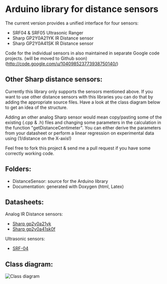 Arduino library for distance sensors
====================================

The current version provides a unified interface for four sensors:

 * SRF04 & SRF05 Ultrasonic Ranger
 * Sharp GP2Y0A21YK IR Distance sensor
 * Sharp GP2Y0A41SK IR Distance sensor

Code for the individual sensors in also maintained in separate Google code projects. (will be moved to Github soon) (http://code.google.com/u/104098523773938750140/)

Other Sharp distance sensors:
-----------------------------

Currently this library only supports the sensors mentioned above.
If you want to use other distance sensors with this libraries you can do that by adding the appropriate source files.
Have a look at the class diagram below to get an idea of the structure.

Adding an other analog Sharp sensor would mean copy/pasting some of the existing (.cpp & .h) files and changing some parameters in the calculation in the function "getDistanceCentimeter".
You can either derive the parameters from your datasheet or perform a linear regression on experimental data using (1/distance on the X-axis!)

Feel free to fork this project & send me a pull request if you have some correctly working code.

Folders:
--------
 * DistanceSensor: source for the Arduino library
 * Documentation: generated with Doxygen (html, Latex)

Datasheets:
-----------
Analog IR Distance sensors:
 *  [Sharp gp2y0a21yk](https://github.com/jeroendoggen/arduino-distance-sensor-library/raw/master/Documentation/datasheets/Distance_IR_Analog_Sharp_gp2y0a21yk_new.pdf)
 *  [Sharp gp2y0a41sk0f](https://github.com/jeroendoggen/arduino-distance-sensor-library/raw/master/Documentation/datasheets/Distance_IR_Analog_Sharp_gp2y0a41sk0f.pdf)

Ultrasonic sensors:
 *  [SRF-04](https://github.com/jeroendoggen/arduino-distance-sensor-library/raw/master/Documentation/datasheets/Distance_Ultrasonic_srf04.pdf)

  
Class diagram:
--------------
 
![Class diagram](https://raw.github.com/jeroendoggen/arduino-distance-sensor-library/master/Documentation/html/class_distance_sensor__inherit__graph.png)
